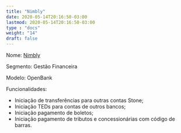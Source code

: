 ```yaml
---
title: "Nimbly"
date: 2020-05-14T20:16:50-03:00
lastmod: 2020-05-14T20:16:50-03:00
type : "docs"
weight: "14"
draft: false
---
```



Nome: [Nimbly](https://nimbly.com.br/)

Segmento: Gestão Financeira

Modelo: OpenBank

Funcionalidades:
  * Iniciação de transferências para outras contas Stone;
  * Iniciação TEDs para contas de outros bancos;
  * Iniciação pagamento de boletos;
  * Iniciação pagamento de tributos e concessionárias com código de barras.


